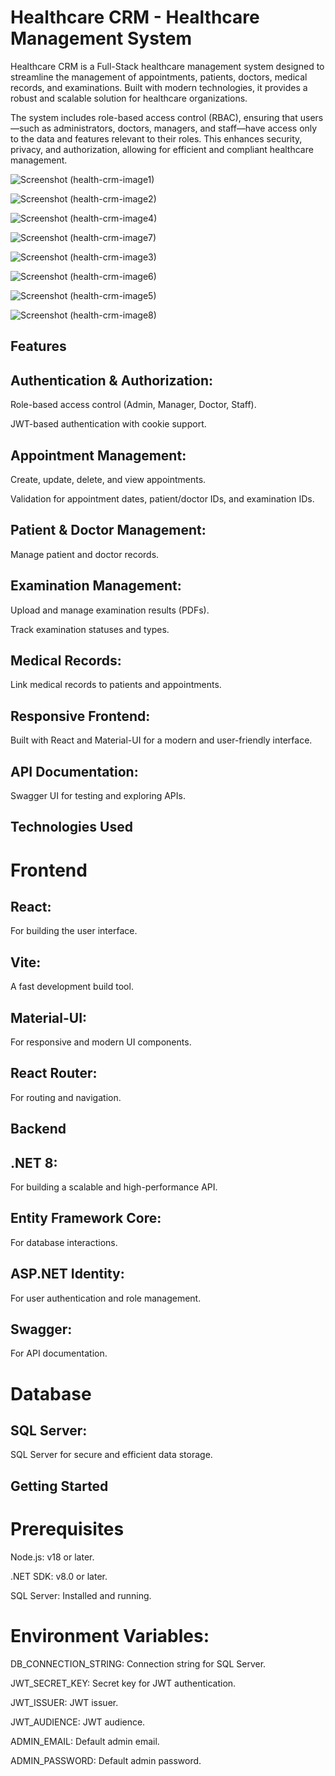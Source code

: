 # Healthcare CRM - Healthcare Management System

Healthcare CRM is a Full-Stack healthcare management system designed to streamline the management of appointments, patients, doctors, medical records, and examinations. 
Built with modern technologies, it provides a robust and scalable solution for healthcare organizations.

The system includes role-based access control (RBAC), ensuring that users—such as administrators, doctors, managers, and staff—have access only to the data and features relevant to their roles. 
This enhances security, privacy, and authorization, allowing for efficient and compliant healthcare management.


![Screenshot (health-crm-image1)](https://github.com/user-attachments/assets/d5d38786-65c1-43fc-b230-7cd20a66b10b)

![Screenshot (health-crm-image2)](https://github.com/user-attachments/assets/da683349-254c-495d-b4a3-44f8ada1e62b)

![Screenshot (health-crm-image4)](https://github.com/user-attachments/assets/ba037998-00c3-4140-9b09-24ba6bf841b4)

![Screenshot (health-crm-image7)](https://github.com/user-attachments/assets/001b334b-fd6f-42e7-8fac-7b516ecb0958)

![Screenshot (health-crm-image3)](https://github.com/user-attachments/assets/9c8a46aa-01d3-4bb6-993f-e957150b2ea8)

![Screenshot (health-crm-image6)](https://github.com/user-attachments/assets/6a8b0d07-05c5-4a57-b0da-f9b99cce8e4b)

![Screenshot (health-crm-image5)](https://github.com/user-attachments/assets/711fff06-3bc4-49cd-9c2d-b25c7f497475)

![Screenshot (health-crm-image8)](https://github.com/user-attachments/assets/33af6f88-44ee-43c6-b745-00bee0996884)


## Features

## Authentication & Authorization:
Role-based access control (Admin, Manager, Doctor, Staff).

JWT-based authentication with cookie support.

## Appointment Management:
Create, update, delete, and view appointments.

Validation for appointment dates, patient/doctor IDs, and examination IDs.

## Patient & Doctor Management:
Manage patient and doctor records.

## Examination Management:
Upload and manage examination results (PDFs).

Track examination statuses and types.

## Medical Records:
Link medical records to patients and appointments.

## Responsive Frontend:
Built with React and Material-UI for a modern and user-friendly interface.

## API Documentation:
Swagger UI for testing and exploring APIs.



## Technologies Used


# Frontend

## React: 
For building the user interface.

## Vite: 
A fast development build tool.

## Material-UI: 
For responsive and modern UI components.

## React Router: 
For routing and navigation.

## Backend

## .NET 8: 
For building a scalable and high-performance API.

## Entity Framework Core: 
For database interactions.

## ASP.NET Identity: 
For user authentication and role management.

## Swagger: 
For API documentation.

# Database

## SQL Server: 
SQL Server for secure and efficient data storage.

## Getting Started

# Prerequisites

Node.js: v18 or later.

.NET SDK: v8.0 or later.

SQL Server: Installed and running.

# Environment Variables:

DB_CONNECTION_STRING: Connection string for SQL Server.

JWT_SECRET_KEY: Secret key for JWT authentication.

JWT_ISSUER: JWT issuer.

JWT_AUDIENCE: JWT audience.

ADMIN_EMAIL: Default admin email.

ADMIN_PASSWORD: Default admin password.
